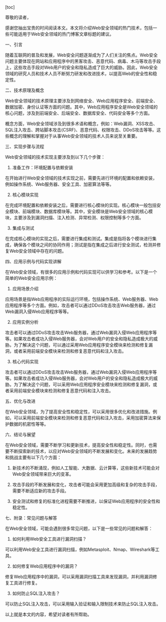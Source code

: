 
[toc]                    
                
                
尊敬的读者，

感谢您抽出宝贵的时间阅读本文。本文将介绍Web安全领域的热门技术，包括一些可能适用于Web安全领域的热门博客文章标题的建议。

一、引言

随着互联网的普及和发展，Web安全问题逐渐成为了人们关注的焦点。Web安全问题主要体现在网站和应用程序中的黑客攻击、恶意代码、病毒、木马等攻击手段上，这些攻击手段对Web用户的安全和隐私造成了巨大的威胁。因此，Web安全领域的研究人员和技术人员不断努力研发和改进技术，以提高Web的安全性和稳定性。

二、技术原理及概念

Web安全领域的技术原理主要涉及到网络安全、Web应用程序安全、前端安全、数据加密、身份认证等方面的问题。其中，Web应用程序安全是Web安全领域的核心问题，涉及到前端安全、后端安全、数据库安全、代码安全等多个方面。

概念方面，Web安全领域涉及到很多术语和概念，例如：Web漏洞、XSS攻击、SQL注入攻击、跨站脚本攻击(CSRF)、恶意代码、权限攻击、DDoS攻击等等。这些概念的理解和掌握对于从事Web安全领域的技术人员来说至关重要。

三、实现步骤与流程

Web安全领域的技术实现主要涉及到以下几个步骤：

1. 准备工作：环境配置与依赖安装

在开始进行Web安全领域的技术实现之前，需要先进行环境的配置和依赖安装，例如操作系统、Web服务器、安全工具、加密算法等等。

2. 核心模块实现

在完成环境配置和依赖安装之后，需要进行核心模块的实现。核心模块一般包括安全模块、前端模块、数据库模块等。其中，安全模块是Web安全领域的核心模块，主要涉及到漏洞扫描、注入检测、异常检测、权限控制等多个方面。

3. 集成与测试

在完成核心模块的实现之后，需要进行集成和测试。集成是指将各个模块进行集成，确保各个模块之间的协同作用；测试是指在集成之后进行安全测试，检测并修复Web安全领域中存在的问题。

四、应用示例与代码实现讲解

在Web安全领域，有很多的应用示例和代码实现可以供学习和参考。以下是一个简单的Web安全应用示例：

1. 应用场景介绍

应用场景是指Web应用程序的实际运行环境，包括操作系统、Web服务器、Web应用程序等多个方面。例如，攻击者可以通过DDoS攻击攻击Web服务器，通过Web漏洞入侵Web应用程序等等。

2. 应用实例分析

攻击者可以通过DDoS攻击攻击Web服务器，通过Web漏洞入侵Web应用程序等等。如果攻击者成功入侵Web服务器，会对Web用户的安全和隐私造成极大的威胁。为了解决这个问题，可以通过采用Web应用程序安全模块来检测和修复漏洞，或者采用前端安全模块来检测和修复恶意代码和注入攻击。

3. 核心代码实现

攻击者可以通过DDoS攻击攻击Web服务器，通过Web漏洞入侵Web应用程序等等。如果攻击者成功入侵Web服务器，会对Web用户的安全和隐私造成极大的威胁。为了解决这个问题，可以采用Web应用程序安全模块来检测和修复漏洞，或者采用前端安全模块来检测和修复恶意代码和注入攻击。

五、优化与改进

在Web安全领域，为了提高安全性和稳定性，可以采用很多优化和改进措施。例如，可以采用前端安全模块来检测和修复恶意代码和注入攻击，采用加密算法来保护数据的机密性等等。

六、结论与展望

在Web安全领域，需要不断学习和更新技术，提高安全性和稳定性。同时，也需要不断探索新的技术，以应对Web安全领域的不断发展和变化。未来的发展趋势和挑战主要有以下几个方面：

1. 新技术的不断涌现，例如人工智能、大数据、云计算等，这些新技术可能会对Web安全领域带来巨大的变革。

2. 攻击手段的不断发展和变化，攻击者可能会采用更加高级和复杂的攻击手段，需要不断适应新的攻击手段。

3. 安全测试和修复的标准化进程需要不断推进，以保证Web应用程序的安全性和稳定性。

七、附录：常见问题与解答

在Web安全领域，可能会遇到很多常见问题，以下是一些常见的问题和解答：

1. 如何利用Web安全工具进行漏洞扫描？

可以利用Web安全工具进行漏洞扫描，例如Metasploit、Nmap、Wireshark等工具。

2. 如何修复Web应用程序中的漏洞？

修复Web应用程序中的漏洞，可以采用漏洞扫描工具来发现漏洞，并利用漏洞修复工具进行修复。

3. 如何防止SQL注入攻击？

可以防止SQL注入攻击，可以采用输入验证和输入限制技术来防止SQL注入攻击。

以上就是本文的内容，希望对读者有所帮助。

